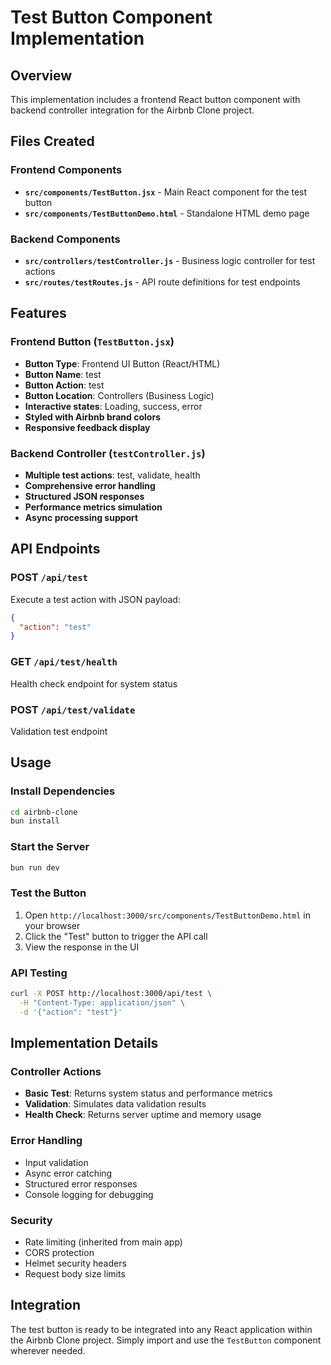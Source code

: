 # Test Button Component Implementation

## Overview
This implementation includes a frontend React button component with backend controller integration for the Airbnb Clone project.

## Files Created

### Frontend Components
- **`src/components/TestButton.jsx`** - Main React component for the test button
- **`src/components/TestButtonDemo.html`** - Standalone HTML demo page

### Backend Components
- **`src/controllers/testController.js`** - Business logic controller for test actions
- **`src/routes/testRoutes.js`** - API route definitions for test endpoints

## Features

### Frontend Button (`TestButton.jsx`)
- **Button Type**: Frontend UI Button (React/HTML)
- **Button Name**: test
- **Button Action**: test
- **Button Location**: Controllers (Business Logic)
- **Interactive states**: Loading, success, error
- **Styled with Airbnb brand colors**
- **Responsive feedback display**

### Backend Controller (`testController.js`)
- **Multiple test actions**: test, validate, health
- **Comprehensive error handling**
- **Structured JSON responses**
- **Performance metrics simulation**
- **Async processing support**

## API Endpoints

### POST `/api/test`
Execute a test action with JSON payload:
```json
{
  "action": "test"
}
```

### GET `/api/test/health`
Health check endpoint for system status

### POST `/api/test/validate` 
Validation test endpoint

## Usage

### Install Dependencies
```bash
cd airbnb-clone
bun install
```

### Start the Server
```bash
bun run dev
```

### Test the Button
1. Open `http://localhost:3000/src/components/TestButtonDemo.html` in your browser
2. Click the "Test" button to trigger the API call
3. View the response in the UI

### API Testing
```bash
curl -X POST http://localhost:3000/api/test \
  -H "Content-Type: application/json" \
  -d '{"action": "test"}'
```

## Implementation Details

### Controller Actions
- **Basic Test**: Returns system status and performance metrics
- **Validation**: Simulates data validation results
- **Health Check**: Returns server uptime and memory usage

### Error Handling
- Input validation
- Async error catching  
- Structured error responses
- Console logging for debugging

### Security
- Rate limiting (inherited from main app)
- CORS protection
- Helmet security headers
- Request body size limits

## Integration
The test button is ready to be integrated into any React application within the Airbnb Clone project. Simply import and use the `TestButton` component wherever needed.